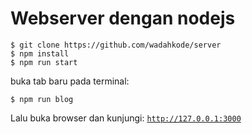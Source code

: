 # Webserver dengan nodejs

    $ git clone https://github.com/wadahkode/server
    $ npm install
    $ npm run start

buka tab baru pada terminal:

    $ npm run blog
    
Lalu buka browser dan kunjungi: <code>http://127.0.0.1:3000</code>